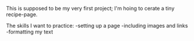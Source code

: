 This is supposed to be my very first project; I'm hoing to cerate a tiny recipe-page.

The skills I want to practice:
-setting up a page
-including images and links
-formatting my text